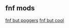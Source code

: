 ## fnf mods

[fnf but poggers](https://gaming99github.github.io/but-poggers2)
[fnf but cool](https://gaming99github.github.io/but-cool)
